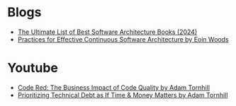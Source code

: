 # Blogs

- [The Ultimate List of Best Software Architecture Books (2024)](https://www.workingsoftware.dev/the-ultimate-list-of-software-architecture-books-in-2024/)
- [Practices for Effective Continuous Software Architecture by Eoin Woods](https://www.youtube.com/watch?v=IZNCu-vQ7kM)

# Youtube

- [Code Red: The Business Impact of Code Quality by Adam Tornhill](https://www.youtube.com/watch?v=aRR0EDazxIk)
- [Prioritizing Technical Debt as If Time & Money Matters by Adam Tornhill](https://www.youtube.com/watch?v=w9YhmMPLQ4U)
